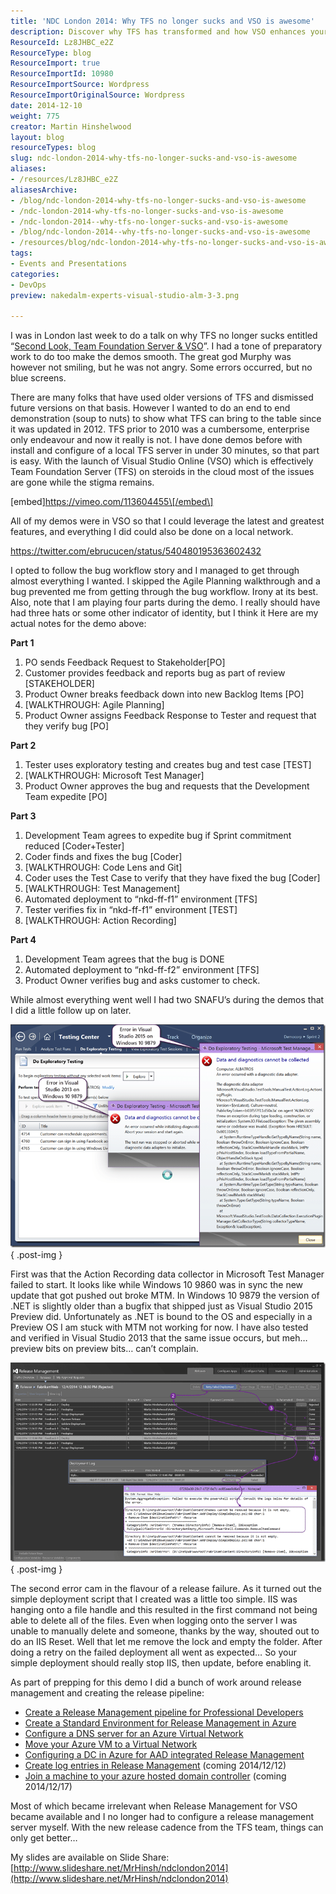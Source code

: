 ```yaml
---
title: 'NDC London 2014: Why TFS no longer sucks and VSO is awesome'
description: Discover why TFS has transformed and how VSO enhances your development process. Join Martin Hinshelwood's insights from NDC London 2014 for agile success!
ResourceId: Lz8JHBC_e2Z
ResourceType: blog
ResourceImport: true
ResourceImportId: 10980
ResourceImportSource: Wordpress
ResourceImportOriginalSource: Wordpress
date: 2014-12-10
weight: 775
creator: Martin Hinshelwood
layout: blog
resourceTypes: blog
slug: ndc-london-2014-why-tfs-no-longer-sucks-and-vso-is-awesome
aliases:
- /resources/Lz8JHBC_e2Z
aliasesArchive:
- /blog/ndc-london-2014-why-tfs-no-longer-sucks-and-vso-is-awesome
- /ndc-london-2014-why-tfs-no-longer-sucks-and-vso-is-awesome
- /ndc-london-2014--why-tfs-no-longer-sucks-and-vso-is-awesome
- /blog/ndc-london-2014--why-tfs-no-longer-sucks-and-vso-is-awesome
- /resources/blog/ndc-london-2014-why-tfs-no-longer-sucks-and-vso-is-awesome
tags:
- Events and Presentations
categories:
- DevOps
preview: nakedalm-experts-visual-studio-alm-3-3.png

---
```

I was in London last week to do a talk on why TFS no longer sucks entitled “[Second Look, Team Foundation Server & VSO](http://nkdagility.com/ndc-london-second-look-team-foundation-server-vso/)”. I had a tone of preparatory work to do too make the demos smooth. The great god Murphy was however not smiling, but he was not angry. Some errors occurred, but no blue screens.

There are many folks that have used older versions of TFS and dismissed future versions on that basis. However I wanted to do an end to end demonstration (soup to nuts) to show what TFS can bring to the table since it was updated in 2012. TFS prior to 2010 was a cumbersome, enterprise only endeavour and now it really is not. I have done demos before with install and configure of a local TFS server in under 30 minutes, so that part is easy. With the launch of Visual Studio Online (VSO) which is effectively Team Foundation Server (TFS) on steroids in the cloud most of the issues are gone while the stigma remains.

\[embed\]https://vimeo.com/113604455\[/embed\]

All of my demos were in VSO so that I could leverage the latest and greatest features, and everything I did could also be done on a local network.

https://twitter.com/ebrucucen/status/540480195363602432

I opted to follow the bug workflow story and I managed to get through almost everything I wanted. I skipped the Agile Planning walkthrough and a bug prevented me from getting through the bug workflow. Irony at its best. Also, note that I am playing four parts during the demo. I really should have had three hats or some other indicator of identity, but I think it Here are my actual notes for the demo above:

**Part 1**

1. PO sends Feedback Request to Stakeholder\[PO\]
2. Customer provides feedback and reports bug as part of review \[STAKEHOLDER\]
3. Product Owner breaks feedback down into new Backlog Items \[PO\]
4. \[WALKTHROUGH: Agile Planning\]
5. Product Owner assigns Feedback Response to Tester and request that they verify bug \[PO\]

**Part 2**

1. Tester uses exploratory testing and creates bug and test case \[TEST\]
2. \[WALKTHROUGH: Microsoft Test Manager\]
3. Product Owner approves the bug and requests that the Development Team expedite \[PO\]

**Part 3**

1. Development Team agrees to expedite bug if Sprint commitment reduced \[Coder+Tester\]
2. Coder finds and fixes the bug \[Coder\]
3. \[WALKTHROUGH: Code Lens and Git\]
4. Coder uses the Test Case to verify that they have fixed the bug \[Coder\]
5. \[WALKTHROUGH: Test Management\]
6. Automated deployment to “nkd-ff-f1” environment \[TFS\]
7. Tester verifies fix in “nkd-ff-f1” environment \[TEST\]
8. \[WALKTHROUGH: Action Recording\]

**Part 4**

1. Development Team agrees that the bug is DONE
2. Automated deployment to “nkd-ff-f2” environment \[TFS\]
3. Product Owner verifies bug and asks customer to check.

While almost everything went well I had two SNAFU’s during the demos that I did a little follow up on later.

![image](images/image-1-1.png "image")
{ .post-img }

First was that the Action Recording data collector in Microsoft Test Manager failed to start. It looks like while Windows 10 9860 was in sync the new update that got pushed out broke MTM. In Windows 10 9879 the version of .NET is slightly older than a bugfix that shipped just as Visual Studio 2015 Preview did. Unfortunately as .NET is bound to the OS and especially in a Preview OS I am stuck with MTM not working for now. I have also tested and verified in Visual Studio 2013 that the same issue occurs, but meh… preview bits on preview bits… can’t complain.

![image](images/image1-2-2.png "image")
{ .post-img }

The second error cam in the flavour of a release failure. As it turned out the simple deployment script that I created was a little too simple. IIS was hanging onto a file handle and this resulted in the first command not being able to delete all of the files. Even when logging onto the server I was unable to manually delete and someone, thanks by the way, shouted out to do an IIS Reset. Well that let me remove the lock and empty the folder. After doing a retry on the failed deployment all went as expected… So your simple deployment should really stop IIS, then update, before enabling it.

As part of prepping for this demo I did a bunch of work around release management and creating the release pipeline:

- [Create a Release Management pipeline for Professional Developers](http://nkdagility.com/create-release-management-pipeline-professional-developers/)
- [Create a Standard Environment for Release Management in Azure](http://nkdagility.com/create-standard-environment-release-management-azure/)
- [Configure a DNS server for an Azure Virtual Network](http://nkdagility.com/configure-a-dns-server-for-an-azure-virtual-network/)
- [Move your Azure VM to a Virtual Network](http://nkdagility.com/move-azure-vm-virtual-network/)
- [Configuring a DC in Azure for AAD integrated Release Management](http://nkdagility.com/configuring-dc-azure-aad-integrated-release-management/)
- [Create log entries in Release Management](http://nkdagility.com/create-log-entries-release-management/) (coming 2014/12/12)
- [Join a machine to your azure hosted domain controller](http://nkdagility.com/join-machine-azure-hosted-domain-controller/) (coming 2014/12/17)

Most of which became irrelevant when Release Management for VSO became available and I no longer had to configure a release management server myself. With the new release cadence from the TFS team, things can only get better…

My slides are available on Slide Share: [http://www.slideshare.net/MrHinsh/ndclondon2014](http://www.slideshare.net/MrHinsh/ndclondon2014)
